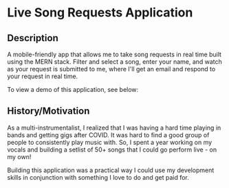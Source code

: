 # Live Song Requests Application

## Description

A mobile-friendly app that allows me to take song requests in real time built using the MERN stack. Filter and select a song, enter your name, and watch as your request is submitted to me, where I'll get an email and respond to your request in real time.

To view a demo of this application, see below:

## History/Motivation

As a multi-instrumentalist, I realized that I was having a hard time playing in bands and getting gigs after COVID. It was hard to find a good group of people to consistently play music with. So, I spent a year working on my vocals and building a setlist of 50+ songs that I could go perform live - on my own!

Building this application was a practical way I could use my development skills in conjunction with something I love to do and get paid for.

